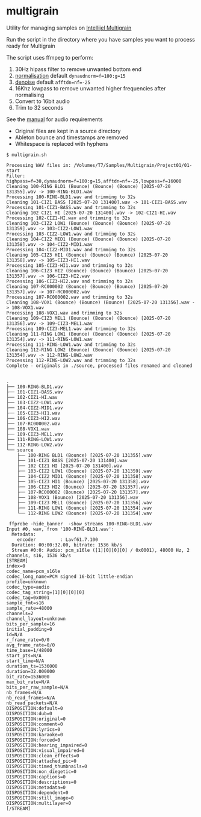 # multigrain

Utility for managing samples on [Intellijel Multigrain](https://intellijel.com/shop/eurorack/multigrain/)

Run the script in the directory where you have samples you want to process ready for Multigrain

The script uses ffmpeg to perform:

1. 30Hz hipass filter to remove unwanted bottom end
2. [normalisation](https://ffmpeg.org/ffmpeg-filters.html#dynaudnorm) default `dynaudnorm=f=100:g=15`
3. [denoise](https://ffmpeg.org/ffmpeg-filters.html#afftdn) default `afftdn=nf=-25`
4. 16Khz lowpass to remove unwanted higher frequencies after normalising
5. Convert to 16bit audio
6. Trim to 32 seconds

See the [manual](https://intellijel.com/downloads/manuals/multigrain_manual_v1.2_2025.07.04.pdf) for audio requirements

* Original files are kept in a source directory
* Ableton bounce and timestamps are removed
* Whitespace is replaced with hyphens

```
$ multigrain.sh

Processing WAV files in: /Volumes/T7/Samples/Multigrain/Project01/01-start
Filter: highpass=f=30,dynaudnorm=f=100:g=15,afftdn=nf=-25,lowpass=f=16000
Cleaning 100-RING BLD1 (Bounce) (Bounce) (Bounce) [2025-07-20 131355].wav -> 100-RING-BLD1.wav
Processing 100-RING-BLD1.wav and trimming to 32s
Cleaning 101-CIZ1 BASS [2025-07-20 131400].wav -> 101-CIZ1-BASS.wav
Processing 101-CIZ1-BASS.wav and trimming to 32s
Cleaning 102 CIZ1 HI [2025-07-20 131400].wav -> 102-CIZ1-HI.wav
Processing 102-CIZ1-HI.wav and trimming to 32s
Cleaning 103-CIZ2 LOW1 (Bounce) (Bounce) (Bounce) [2025-07-20 131359].wav -> 103-CIZ2-LOW1.wav
Processing 103-CIZ2-LOW1.wav and trimming to 32s
Cleaning 104-CIZ2 MID1 (Bounce) (Bounce) (Bounce) [2025-07-20 131358].wav -> 104-CIZ2-MID1.wav
Processing 104-CIZ2-MID1.wav and trimming to 32s
Cleaning 105-CIZ3 HI1 (Bounce) (Bounce) (Bounce) [2025-07-20 131358].wav -> 105-CIZ3-HI1.wav
Processing 105-CIZ3-HI1.wav and trimming to 32s
Cleaning 106-CIZ3 HI2 (Bounce) (Bounce) (Bounce) [2025-07-20 131357].wav -> 106-CIZ3-HI2.wav
Processing 106-CIZ3-HI2.wav and trimming to 32s
Cleaning 107-RC000002 (Bounce) (Bounce) (Bounce) [2025-07-20 131357].wav -> 107-RC000002.wav
Processing 107-RC000002.wav and trimming to 32s
Cleaning 108-VOX1 (Bounce) (Bounce) (Bounce) [2025-07-20 131356].wav -> 108-VOX1.wav
Processing 108-VOX1.wav and trimming to 32s
Cleaning 109-CIZ3 MEL1 (Bounce) (Bounce) (Bounce) [2025-07-20 131356].wav -> 109-CIZ3-MEL1.wav
Processing 109-CIZ3-MEL1.wav and trimming to 32s
Cleaning 111-RING LOW1 (Bounce) (Bounce) (Bounce) [2025-07-20 131354].wav -> 111-RING-LOW1.wav
Processing 111-RING-LOW1.wav and trimming to 32s
Cleaning 112-RING LOW2 (Bounce) (Bounce) (Bounce) [2025-07-20 131354].wav -> 112-RING-LOW2.wav
Processing 112-RING-LOW2.wav and trimming to 32s
Complete - originals in ./source, processed files renamed and cleaned


.
├── 100-RING-BLD1.wav
├── 101-CIZ1-BASS.wav
├── 102-CIZ1-HI.wav
├── 103-CIZ2-LOW1.wav
├── 104-CIZ2-MID1.wav
├── 105-CIZ3-HI1.wav
├── 106-CIZ3-HI2.wav
├── 107-RC000002.wav
├── 108-VOX1.wav
├── 109-CIZ3-MEL1.wav
├── 111-RING-LOW1.wav
├── 112-RING-LOW2.wav
└── source
    ├── 100-RING BLD1 (Bounce) [2025-07-20 131355].wav
    ├── 101-CIZ1 BASS [2025-07-20 131400].wav
    ├── 102 CIZ1 HI [2025-07-20 131400].wav
    ├── 103-CIZ2 LOW1 (Bounce) [2025-07-20 131359].wav
    ├── 104-CIZ2 MID1 (Bounce) [2025-07-20 131358].wav
    ├── 105-CIZ3 HI1 (Bounce) [2025-07-20 131358].wav
    ├── 106-CIZ3 HI2 (Bounce) [2025-07-20 131357].wav
    ├── 107-RC000002 (Bounce) [2025-07-20 131357].wav
    ├── 108-VOX1 (Bounce) [2025-07-20 131356].wav
    ├── 109-CIZ3 MEL1 (Bounce) [2025-07-20 131356].wav
    ├── 111-RING LOW1 (Bounce) [2025-07-20 131354].wav
    └── 112-RING LOW2 (Bounce) [2025-07-20 131354].wav
```

```
 ffprobe -hide_banner  -show_streams 100-RING-BLD1.wav
Input #0, wav, from '100-RING-BLD1.wav':
  Metadata:
    encoder         : Lavf61.7.100
  Duration: 00:00:32.00, bitrate: 1536 kb/s
  Stream #0:0: Audio: pcm_s16le ([1][0][0][0] / 0x0001), 48000 Hz, 2 channels, s16, 1536 kb/s
[STREAM]
index=0
codec_name=pcm_s16le
codec_long_name=PCM signed 16-bit little-endian
profile=unknown
codec_type=audio
codec_tag_string=[1][0][0][0]
codec_tag=0x0001
sample_fmt=s16
sample_rate=48000
channels=2
channel_layout=unknown
bits_per_sample=16
initial_padding=0
id=N/A
r_frame_rate=0/0
avg_frame_rate=0/0
time_base=1/48000
start_pts=N/A
start_time=N/A
duration_ts=1536000
duration=32.000000
bit_rate=1536000
max_bit_rate=N/A
bits_per_raw_sample=N/A
nb_frames=N/A
nb_read_frames=N/A
nb_read_packets=N/A
DISPOSITION:default=0
DISPOSITION:dub=0
DISPOSITION:original=0
DISPOSITION:comment=0
DISPOSITION:lyrics=0
DISPOSITION:karaoke=0
DISPOSITION:forced=0
DISPOSITION:hearing_impaired=0
DISPOSITION:visual_impaired=0
DISPOSITION:clean_effects=0
DISPOSITION:attached_pic=0
DISPOSITION:timed_thumbnails=0
DISPOSITION:non_diegetic=0
DISPOSITION:captions=0
DISPOSITION:descriptions=0
DISPOSITION:metadata=0
DISPOSITION:dependent=0
DISPOSITION:still_image=0
DISPOSITION:multilayer=0
[/STREAM]
```

